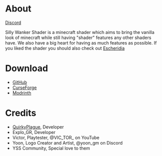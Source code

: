 # About

[Discord](https://discord.gg/QCDXyjzQeU)

Silly Wanker Shader is a minecraft shader which aims to bring the vanilla look of minecraft while still having "shader" features any other shaders have. We also have a big heart for having as much features as possible. If you liked the shader you should also check out [Escheridia](https://modrinth.com/shader/escheridia)

# Download
- [GitHub](https://github.com/bomba-cat/SillyWankerShader)
- [CurseForge](https://www.curseforge.com/minecraft/shaders/sws)
- [Modrinth](https://modrinth.com/shader/sillywankershader)

# Credits
- [QuirkyPlague](https://modrinth.com/shader/escheridia), Developer
- Explo_GR, Developer
- Victor, Playtester, @VIC_TOR_ on YouTube
- Yoon, Logo Creator and Artist, @yoon_gm on Discord
- YSS Community, Special love to them
